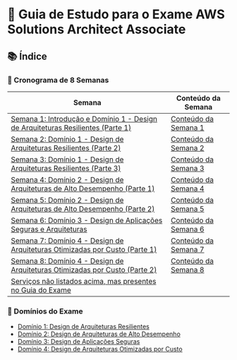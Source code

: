 # 🌟 Guia de Estudo para o Exame AWS Solutions Architect Associate

## 📚 Índice

### 📅 Cronograma de 8 Semanas

| Semana                                                                                         | Conteúdo da Semana                                                                                   |
|------------------------------------------------------------------------------------------------|------------------------------------------------------------------------------------------------------|
| [Semana 1: Introdução e Domínio 1 - Design de Arquiteturas Resilientes (Parte 1)](docs/pt/agenda/semana1.md)   | [Conteúdo da Semana 1](docs/pt/agenda/semana1.md)                                                    |
| [Semana 2: Domínio 1 - Design de Arquiteturas Resilientes (Parte 2)](docs/pt/agenda/semana2.md)                | [Conteúdo da Semana 2](docs/pt/agenda/semana2.md)                                                    |
| [Semana 3: Domínio 1 - Design de Arquiteturas Resilientes (Parte 3)](docs/pt/agenda/semana3.md)                | [Conteúdo da Semana 3](docs/pt/agenda/semana3.md)                                                    |
| [Semana 4: Domínio 2 - Design de Arquiteturas de Alto Desempenho (Parte 1)](docs/pt/agenda/semana4.md)         | [Conteúdo da Semana 4](docs/pt/agenda/semana4.md)                                                    |
| [Semana 5: Domínio 2 - Design de Arquiteturas de Alto Desempenho (Parte 2)](docs/pt/agenda/semana5.md)         | [Conteúdo da Semana 5](docs/pt/agenda/semana5.md)                                                    |
| [Semana 6: Domínio 3 - Design de Aplicações Seguras e Arquiteturas](docs/pt/agenda/semana6.md)                 | [Conteúdo da Semana 6](docs/pt/agenda/semana6.md)                                                    |
| [Semana 7: Domínio 4 - Design de Arquiteturas Otimizadas por Custo (Parte 1)](docs/pt/agenda/semana7.md)       | [Conteúdo da Semana 7](docs/pt/agenda/semana7.md)                                                    |
| [Semana 8: Domínio 4 - Design de Arquiteturas Otimizadas por Custo (Parte 2)](docs/pt/agenda/semana8.md)       | [Conteúdo da Semana 8](docs/pt/agenda/semana8.md)                                                    |
| [Serviços não listados acima, mas presentes no Guia do Exame](docs/pt/agenda/servicos_nao_listados.md)          |                                                                                                      |

### 📖 Domínios do Exame

- [Domínio 1: Design de Arquiteturas Resilientes](docs/pt/dominio/design-arquiteturas-resilientes.md)
- [Domínio 2: Design de Arquiteturas de Alto Desempenho](docs/pt/dominio/design-arquiteturas-alto-desempenho.md)
- [Domínio 3: Design de Aplicações Seguras](docs/pt/dominio/design-aplicacoes-seguras.md)
- [Domínio 4: Design de Arquiteturas Otimizadas por Custo](docs/pt/dominio/design-arquiteturas-otimizadas-custo.md)

